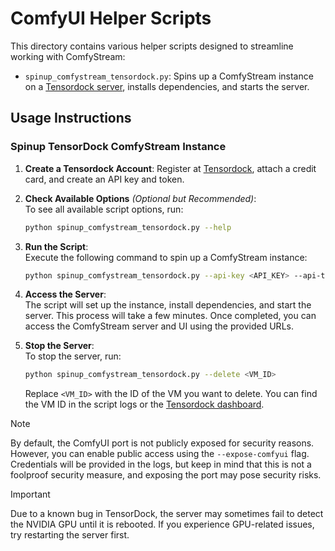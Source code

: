 # ComfyUI Helper Scripts

This directory contains various helper scripts designed to streamline working with ComfyStream:

- `spinup_comfystream_tensordock.py`: Spins up a ComfyStream instance on a [Tensordock server](https://tensordock.com/), installs dependencies, and starts the server.

## Usage Instructions

### Spinup TensorDock ComfyStream Instance

1. **Create a Tensordock Account**: Register at [Tensordock](https://dashboard.tensordock.com/register), attach a credit card, and create an API key and token.
2. **Check Available Options** *(Optional but Recommended)*:  
   To see all available script options, run:

    ```bash
    python spinup_comfystream_tensordock.py --help
    ```

3. **Run the Script**:  
   Execute the following command to spin up a ComfyStream instance:

    ```bash
    python spinup_comfystream_tensordock.py --api-key <API_KEY> --api-token <API_TOKEN>
    ```

4. **Access the Server**:  
   The script will set up the instance, install dependencies, and start the server. This process will take a few minutes. Once completed, you can access the ComfyStream server and UI using the provided URLs.

5. **Stop the Server**:  
   To stop the server, run:

    ```bash
    python spinup_comfystream_tensordock.py --delete <VM_ID>
    ```

   Replace `<VM_ID>` with the ID of the VM you want to delete. You can find the VM ID in the script logs or the [Tensordock dashboard](https://dashboard.tensordock.com/).

> [!NOTE]  
> By default, the ComfyUI port is not publicly exposed for security reasons. However, you can enable public access using the `--expose-comfyui` flag. Credentials will be provided in the logs, but keep in mind that this is not a foolproof security measure, and exposing the port may pose security risks.

> [!IMPORTANT]  
> Due to a known bug in TensorDock, the server may sometimes fail to detect the NVIDIA GPU until it is rebooted. If you experience GPU-related issues, try restarting the server first.

